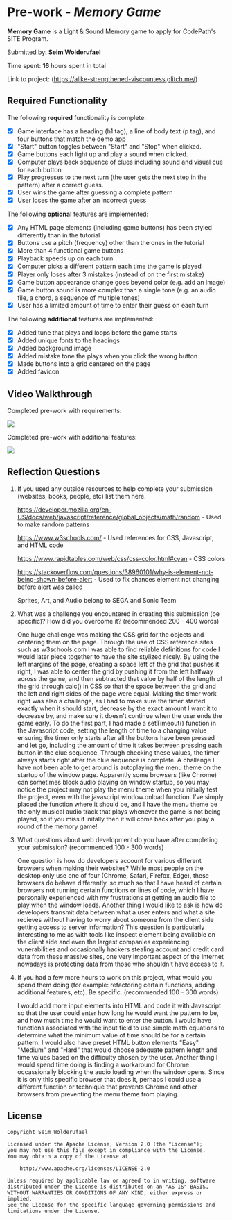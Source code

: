 # Pre-work - _Memory Game_

**Memory Game** is a Light & Sound Memory game to apply for CodePath's SITE Program.

Submitted by: **Seim Wolderufael**

Time spent: **16** hours spent in total

Link to project: (https://alike-strengthened-viscountess.glitch.me/)

## Required Functionality

The following **required** functionality is complete:

- [x] Game interface has a heading (h1 tag), a line of body text (p tag), and four buttons that match the demo app
- [x] "Start" button toggles between "Start" and "Stop" when clicked.
- [x] Game buttons each light up and play a sound when clicked.
- [x] Computer plays back sequence of clues including sound and visual cue for each button
- [x] Play progresses to the next turn (the user gets the next step in the pattern) after a correct guess.
- [x] User wins the game after guessing a complete pattern
- [x] User loses the game after an incorrect guess

The following **optional** features are implemented:

- [x] Any HTML page elements (including game buttons) has been styled differently than in the tutorial
- [x] Buttons use a pitch (frequency) other than the ones in the tutorial
- [x] More than 4 functional game buttons
- [x] Playback speeds up on each turn
- [x] Computer picks a different pattern each time the game is played
- [x] Player only loses after 3 mistakes (instead of on the first mistake)
- [x] Game button appearance change goes beyond color (e.g. add an image)
- [x] Game button sound is more complex than a single tone (e.g. an audio file, a chord, a sequence of multiple tones)
- [x] User has a limited amount of time to enter their guess on each turn

The following **additional** features are implemented:

- [x] Added tune that plays and loops before the game starts
- [x] Added unique fonts to the headings
- [x] Added background image
- [x] Added mistake tone the plays when you click the wrong button
- [x] Made buttons into a grid centered on the page
- [x] Added favicon

## Video Walkthrough

Completed pre-work with requirements:

![](https://i.imgur.com/ggIfdNA.gif)

Completed pre-work with additional features:

![](https://i.imgur.com/zAv4o7r.gif)

## Reflection Questions

1. If you used any outside resources to help complete your submission (websites, books, people, etc) list them here.

   https://developer.mozilla.org/en-US/docs/web/javascript/reference/global_objects/math/random - Used to make random patterns
   
   https://www.w3schools.com/ - Used references for CSS, Javascript, and HTML code
   
   https://www.rapidtables.com/web/css/css-color.html#cyan - CSS colors
   
   https://stackoverflow.com/questions/38960101/why-is-element-not-being-shown-before-alert - Used to fix chances element not changing before alert was called
   
   Sprites, Art, and Audio belong to SEGA and Sonic Team

2) What was a challenge you encountered in creating this submission (be specific)? How did you overcome it? (recommended 200 - 400 words)
   
   One huge challenge was making the CSS grid for the objects and centering them on the page. Through the use of CSS reference sites
   such as w3schools.com I was able to find reliable definitions for code I would later piece together to have the site stylized nicely. By
   using the left margins of the page, creating a space left of the grid that pushes it right, I was able to center the grid by pushing it
   from the left halfway across the game, and then subtracted that value by half of the length of the grid through calc() in CSS so that the 
   space between the grid and the left and right sides of the page were equal. Making the timer work right was also a challenge, as I had to make 
   sure the timer started exactly when it should start, decrease by the exact amount I want it to decrease by, and make sure it doesn't continue 
   when the user ends the game early. To do the first part, I had made a setTimeout() function in the Javascript code, setting the length of time to
   a changing value ensuring the timer only starts after all the buttons have been pressed and let go, including the amount of time it takes between 
   pressing each button in the clue sequence. Through checking these values, the timer always starts right after the clue sequence is complete.
   A challenge I have not been able to get around is autoplaying the menu theme on the startup of the window page. Apparently some browsers (like Chrome) 
   can sometimes block audio playing on window startup, so you may notice the project may not play the menu theme when you initially test the project, 
   even with the javascript window.onload function. I've simply placed the function where it should be, and I have the menu theme be the only musical 
   audio track that plays whenever the game is not being played, so if you miss it initally then it will come back after you play a round of the memory game!
   

3) What questions about web development do you have after completing your submission? (recommended 100 - 300 words)
   
   One question is how do developers account for various different browsers when making their websites? While most people on the desktop only use one of four 
   (Chrome, Safari, Firefox, Edge), these browsers do behave differently, so much so that I have heard of certain browsers not running certain functions or lines of code,
   which I have personally experienced with my frustrations at getting an audio file to play when the window loads. Another thing I would like to ask is how do
   developers transmit data between what a user enters and what a site recieves without having to worry about someone from the client side getting access to server
   information? This question is particularly interesting to me as with tools like inspect element being available on the client side and even the largest companies 
   experiencing vunerabilities and occasionally hackers stealing account and credit card data from these massive sites, one very important aspect of the internet
   nowadays is protecting data from those who shouldn't have access to it.
   
   

4) If you had a few more hours to work on this project, what would you spend them doing (for example: refactoring certain functions, adding additional features, etc). Be specific. (recommended 100 - 300 words)
   
   I would add more input elements into HTML and code it with Javascript so that the user could enter how long he would want the pattern to be, and how much time 
   he would want to enter the button. I would have functions associated with the input field to use simple math equations to determine what the minimum value of 
   time should be for a certain pattern. I would also have preset HTML button elements "Easy" "Medium" and "Hard" that would choose adequate pattern length and time
   values based on the difficulty chosen by the user. Another thing I would spend time doing is finding a workaround for Chrome occassionally blocking the audio
   loading when the window opens. Since it is only this specific browser that does it, perhaps I could use a different function or technique that prevents Chrome and
   other browsers from preventing the menu theme from playing.

## License

    Copyright Seim Wolderufael

    Licensed under the Apache License, Version 2.0 (the "License");
    you may not use this file except in compliance with the License.
    You may obtain a copy of the License at

        http://www.apache.org/licenses/LICENSE-2.0

    Unless required by applicable law or agreed to in writing, software
    distributed under the License is distributed on an "AS IS" BASIS,
    WITHOUT WARRANTIES OR CONDITIONS OF ANY KIND, either express or implied.
    See the License for the specific language governing permissions and
    limitations under the License.
